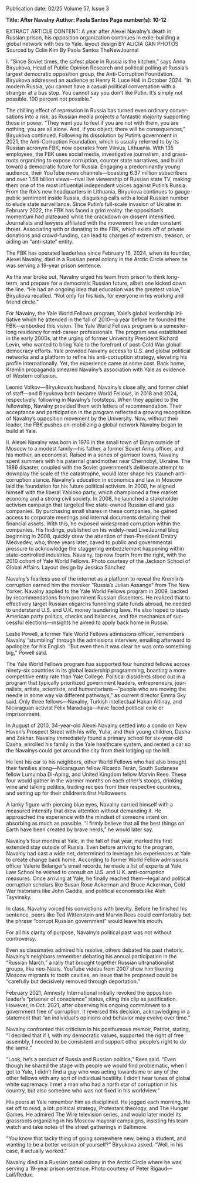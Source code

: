 Publication date: 02/25
Volume 57, Issue 3

**Title: After Navalny**
**Author: Paola Santos**
**Page number(s): 10-12**

EXTRACT ARTICLE CONTENT:
A year after Alexei Navalny’s death in Russian prison, his opposition organization continues in exile–building a global network with ties to Yale.
layout design BY ALICIA GAN
PHOTOS Sourced by Colin Kim
By Paola Santos
TheNewJournal


I.
“Since Soviet times, the safest place in Russia is the kitchen,” says Anna Biryukova, Head of Public Opinion Research and political polling at Russia’s largest democratic opposition group, the Anti-Corruption Foundation. Biryukova addressed an audience at Henry R. Luce Hall in October 2024. “In modern Russia, you cannot have a casual political conversation with a stranger at a bus stop. You cannot say you don’t like Putin. It’s simply not pos­sible. 100 percent not possible.”

The chilling effect of repression in Russia has turned even ordinary conver­sations into a risk, as Russian media proj­ects a fantastic majority supporting those in power. “They want you to feel if you are not with them, you are nothing, you are all alone. And, if you object, there will be consequences,” Biryukova continued. Following its dissolution by Putin’s government in 2021, the Anti-Corruption Foundation, which is usually referred to by its Russian acro­nym FBK, now oper­ates from Vilnius, Lithuania. With 135 employees, the FBK uses social media, investigative jour­nalism, and grass­roots organizing to expose corruption, counter state narratives, and build toward a democratic future for Russia. Engaging a predominantly young audience, their YouTube news channels—boasting 6.37 million subscribers and over 1.58 billion views—rival live viewership of Russian state TV, making them one of the most influential independent voices against Putin’s Russia. From the fbk’s new head­quarters in Lithuania, Biryukova con­tinues to gauge public sentiment inside Russia, disguising calls with a local Russian number to elude state surveillance. Since Putin’s full-scale invasion of Ukraine in February 2022, the FBK has faced a grim reality: the opposi­tion’s momentum had plateaued while the crackdown on dissent intensified. Journalists and lawyers affiliated with the movement live under constant threat. Associating with or donating to the FBK, which exists off of private donations and crowd-funding, can lead to charges of extremism, treason, or aiding an “anti-state” entity. 

The FBK has operated leaderless since February 16, 2024, when its founder, Alexei Navalny, died in a Russian penal colony in the Arctic Circle where he was serving a 19-year prison sentence.

As the war broke out, Navalny urged his team from prison to think long-term, and prepare for a democratic Russian future, albeit one kicked down the line. “He had an ongoing idea that educa­tion was the greatest value,” Biryukova recalled. “Not only for his kids, for every­one in his working and friend circle.”

For Navalny, the Yale World Fellows program, Yale’s global leadership ini­tiative which he attended in the fall of 2010—a year before he founded the FBK—embodied this vision. The Yale World Fellows program is a semes­ter-long residency for mid-career profes­sionals. The program was established in the early 2000s, at the urging of former University President Richard Levin, who wanted to bring Yale to the forefront of post-Cold War global democracy efforts. Yale provided Navalny access to U.S. and global political networks and a platform to refine his anti-corruption strategy, elevating his profile internationally. Yet, the experience came at some cost. Back home, Kremlin propaganda smeared Navalny’s association with Yale as evi­dence of Western collusion.

Leonid Volkov—Biryukova’s hus­band, Navalny’s close ally, and former chief of staff—and Biryukova both became World Fellows, in 2018 and 2024, respectively, following in Navalny’s footsteps. When they applied to the fellowship, Navalny provided them with letters of recommendation. Their acceptance and participation in the pro­gram reflected a growing recognition of Navalny’s opposition movement by the University. Now, without their leader, the FBK pushes on–mobilizing a global network Navalny began to build at Yale.


II.
Alexei Navalny was born in 1976 in the small town of Butyn outside of Moscow to a modest family—his father, a former Soviet Army officer, and his mother, an economist. Raised in a series of garrison towns, Navalny spent summers with his paternal grandmother near Chernobyl, Ukraine. The 1986 disas­ter, coupled with the Soviet govern­ment’s deliberate attempt to down­play the scale of the catastrophe, would later shape his staunch anti-cor­ruption stance. Navalny’s educa­tion in economics and law in Moscow laid the founda­tion for his future political activism. In 2000, he aligned himself with the lib­eral Yabloko party, which championed a free market economy and a strong civil society. In 2008, he launched a stakeholder activism campaign that targeted five state-owned Russian oil and gas compa­nies. By purchasing small shares in these companies, he gained access to corporate meetings and internal documents detail­ing their financial assets. With this, he exposed widespread corruption within the companies. His findings, published on his widely-read LiveJournal blog begin­ning in 2008, quickly drew the attention of then-President Dmitry Medvedev, who, three years later, caved to public and governmental pressure to acknowl­edge the staggering embezzlement hap­pening within state-controlled industries. Navalny, top row fourth from the right, with the 2010 cohort of Yale World Fellows. Photo courtesy of the Jackson School of Global Affairs.
Layout design by Jessica Sánchez


Navalny’s fearless use of the internet as a platform to reveal the Kremlin’s corrup­tion earned him the moniker “Russia’s Julian Assange” from The New Yorker. Navalny applied to the Yale World Fellows program in 2009, backed by recommendations from prominent Russian dissenters. He realized that to effectively target Russian oligarchs fun­neling state funds abroad, he needed to understand U.S. and U.K. money laun­dering laws. He also hoped to study American party politics, checks and balances, and the mechanics of suc­cessful elections—insights he aimed to apply back home in Russia.

Leslie Powell, a former Yale World Fellows admissions officer, remembers Navalny “stumbling” through the admis­sions interview, emailing afterward to apologize for his English. “But even then it was clear he was onto something big,” Powell said. 

The Yale World Fellows program has supported four hundred fellows across ninety-six countries in its global leadership programming, boasting a more competitive entry rate than Yale College. Political dissidents stood out in a program that typically prioritized government leaders, entrepreneurs, jour­nalists, artists, scientists, and humanitari­ans—“people who are moving the needle in some way via different pathways,” as current director Emma Sky said. Only three fellows—Navalny, Turkish intel­lectual Hakan Altinay, and Nicaraguan activist Félix Maradiaga—have faced political exile or imprisonment. 

In August of 2010, 34-year-old Alexei Navalny settled into a condo on New Haven’s Prospect Street with his wife, Yulia, and their young children, Dasha and Zakhar. Navalny immedi­ately found a primary school for six-year-old Dasha, enrolled his family in the Yale healthcare system, and rented a car so the Navalnys could get around the city from their lodging up the hill. 

He lent his car to his neighbors, other World Fellows who had also brought their families along—Nicaraguan fellow Ricardo Terán, South Sudanese fellow Lumumba Di-Aping, and United Kingdom fellow Marvin Rees. These four would gather in the warmer months on each other’s stoops, drinking wine and talking politics, trading recipes from their respective countries, and setting up for their children’s first Halloweens. 

A lanky figure with piercing blue eyes, Navalny carried himself with a measured intensity that drew attention without demanding it. He approached the experience with the mindset of someone intent on absorbing as much as possible. “I firmly believe that all the best things on Earth have been created by brave nerds,” he would later say. 

Navalny’s four months at Yale, in the fall of that year, marked his first extended stay outside of Russia. Even before arriving to the program, Navalny had cast a wide net, determined to lever­age his experiences at Yale to create change back home. According to former World Fellow admissions officer Valerie Belanger’s email records, he made a list of experts at Yale Law School he wished to consult on U.S. and U.K. anti-corrup­tion measures. Once arriving at Yale, he finally reached them—legal and politi­cal corruption scholars like Susan Rose Ackerman and Bruce Ackerman, Cold War historians like John Gaddis, and political economists like Aleh Tsyvinsky. 

In class, Navalny voiced his con­victions with brevity. Before he finished his sentence, peers like Ted Wittenstein and Marvin Rees could comfortably bet the phrase “corrupt Russian government” would leave his mouth. 

For all his clarity of purpose, Navalny’s political past was not without controversy.

Even as classmates admired his resolve, others debated his past rhetoric. Navalny’s neighbors remember debating his annual participation in the “Russian March,” a rally that brought together Russian ultranationalist groups, like neo-Nazis. YouTube videos from 2007 show him likening Moscow migrants to tooth cavities, an issue that he proposed could be “carefully but decisively removed through deportation.”

February 2021, Amnesty International initially revoked the opposition leader’s “prisoner of conscience” status, citing this clip as justification. However, in Oct. 2021, after observing his ongo­ing commitment to a government free of corruption, it reversed this decision, acknowledging in a statement that “an individual’s opinions and behavior may evolve over time.”

Navalny confronted this criticism in his posthumous memoir, Patriot, stating, “I decided that if I, with my democratic val­ues, supported the right of free assembly, I needed to be consistent and support other people’s right to do the same.”

“Look, he’s a product of Russia and Russian politics,” Rees said. “Even though he shared the stage with peo­ple we would find problematic, when I got to Yale, I didn’t find a guy who was acting towards me or any of the other fellows with any sort of individual hos­tility. I didn’t hear tunes of global white supremacy. I met a man who had a north star of corruption in his country, but also someone who was not fixed in his worldview.”

His peers at Yale remember him as disciplined. He jogged each morn­ing. He set off to read, a lot: political strategy, Protestant theology, and The Hunger Games. He admired The Wire television series, and would later model its grassroots organizing in his Moscow mayoral campaigns, insisting his team watch and take notes of the street gath­erings in Baltimore. 

“You know that tacky thing of going somewhere new, being a student, and wanting to be a better version of your­self?” Biryukova asked. “Well, in his case, it actually worked.”

Navalny died in a Russian penal colony in the Arctic Circle where he was serving a 19-year prison sentence. Photo courtesy of Peter Rigaud—Laif/Redux.